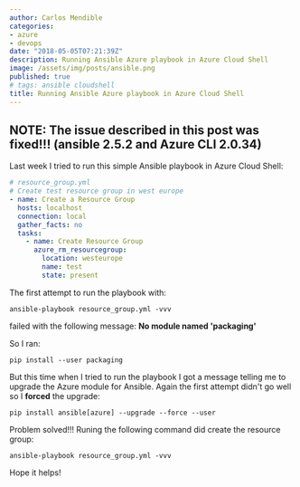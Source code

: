 ```yaml
---
author: Carlos Mendible
categories:
- azure
- devops
date: "2018-05-05T07:21:39Z"
description: Running Ansible Azure playbook in Azure Cloud Shell
image: /assets/img/posts/ansible.png
published: true
# tags: ansible cloudshell
title: Running Ansible Azure playbook in Azure Cloud Shell
---
```


## **NOTE: The issue described in this post was fixed!!! (ansible 2.5.2 and Azure CLI 2.0.34)**

Last week I tried to run this simple Ansible playbook in Azure Cloud Shell:

``` yaml
# resource_group.yml
# Create test resource group in west europe
- name: Create a Resource Group
  hosts: localhost
  connection: local
  gather_facts: no
  tasks:
    - name: Create Resource Group
      azure_rm_resourcegroup:
        location: westeurope
        name: test
        state: present
```

The first attempt to run the playbook with:

``` shell
ansible-playbook resource_group.yml -vvv
```

failed with the following message: **No module named 'packaging'**

So I ran:

``` shell
pip install --user packaging
```

But this time when I tried to run the playbook I got a message telling me to upgrade the Azure module for Ansible. Again the first attempt didn't go well so I **forced** the upgrade:

``` shell
pip install ansible[azure] --upgrade --force --user
```

Problem solved!!! Runing the following command did create the resource group:

``` shell
ansible-playbook resource_group.yml -vvv
```

Hope it helps!
